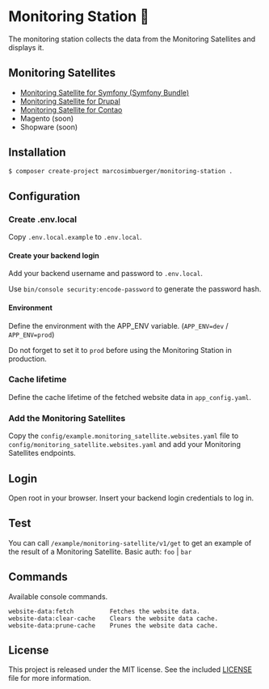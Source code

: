 # Monitoring Station 📡

The monitoring station collects the data from the Monitoring Satellites and displays it.

## Monitoring Satellites
* [Monitoring Satellite for Symfony (Symfony Bundle)](https://github.com/marcosimbuerger/symfony-monitoring-satellite-bundle)
* [Monitoring Satellite for Drupal](https://www.drupal.org/project/monitoring_satellite)
* [Monitoring Satellite for Contao](https://github.com/marcosimbuerger/contao-monitoring-satellite)
* Magento (soon)
* Shopware (soon)

## Installation
```bash
$ composer create-project marcosimbuerger/monitoring-station .
```

## Configuration

### Create .env.local
Copy `.env.local.example` to `.env.local`.

#### Create your backend login 
Add your backend username and password to `.env.local`.

Use `bin/console security:encode-password` to generate the password hash.

#### Environment
Define the environment with the APP_ENV variable. (`APP_ENV=dev` / `APP_ENV=prod`)

Do not forget to set it to `prod` before using the Monitoring Station in production.

### Cache lifetime
Define the cache lifetime of the fetched website data in `app_config.yaml`.

### Add the Monitoring Satellites
Copy the `config/example.monitoring_satellite.websites.yaml` file to `config/monitoring_satellite.websites.yaml` and add your Monitoring Satellites endpoints.

## Login
Open root in your browser. Insert your backend login credentials to log in.

## Test
You can call `/example/monitoring-satellite/v1/get` to get an example of the result of a Monitoring Satellite. Basic auth: `foo` | `bar`

## Commands
Available console commands.

```
website-data:fetch          Fetches the website data.
website-data:clear-cache    Clears the website data cache.
website-data:prune-cache    Prunes the website data cache.
```

## License
This project is released under the MIT license. See the included [LICENSE](LICENSE) file for more information.
